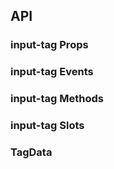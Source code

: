 ## API

### input-tag Props

<field-table :data="inputTagProps"/>

### input-tag Events

<field-table :data="inputTagEvents" type="emits" />

### input-tag Methods

<field-table :data="inputTagMethods" type="expose" />

### input-tag Slots

<field-table :data="inputTagSlots"  type="slots"/>

### TagData

<field-table :data="tagDataProps"/>

<script setup>
import { ref } from 'vue';

const inputTagProps = ref([
  {
    name: 'model-value (v-model)',
    desc: '绑定值',
    type: '(string | number | TagData)[]',
    value: '-',
  },
  {
    name: 'default-value',
    desc: '默认值（非受控状态）',
    type: '(string | number | TagData)[]',
    value: '[]',
  },
  {
    name: 'input-value (v-model)',
    desc: '输入框的值',
    type: 'string',
    value: '-',
  },
  {
    name: 'default-input-value',
    desc: '输入框的默认值（非受控状态）',
    type: 'string',
    value: "''",
  },
  {
    name: 'placeholder',
    desc: '占位符',
    type: 'string',
    value: '-',
  },
  {
    name: 'disabled',
    desc: '是否禁用',
    type: 'boolean',
    value: '`false`',
  },
  {
    name: 'error',
    desc: '是否为错误状态',
    type: 'boolean',
    value: '`false`',
  },
  {
    name: 'readonly',
    desc: '是否为只读模式',
    type: 'boolean',
    value: '`false`',
  },
  {
    name: 'allow-clear',
    desc: '是否允许清空',
    type: 'boolean',
    value: '`false`',
  },
  {
    name: 'size',
    desc: '输入框的大小',
    type: "'mini' | 'small' | 'medium' | 'large'",
    value: "'medium'",
  },
  {
    name: 'max-tag-count',
    desc: '最多展示的标签个数，0 表示不限制',
    type: 'number',
    value: '0',
  },
  {
    name: 'retain-input-value',
    desc: '是否保留输入框的内容',
    type: 'boolean | { create?: boolean; blur?: boolean }',
    value: '`false`',
  },
  {
    name: 'format-tag',
    desc: '格式化标签内容',
    type: '(data: TagData) => string',
    value: '-',
  },
  {
    name: 'unique-value',
    desc: '是否仅创建唯一的值',
    type: 'boolean',
    value: 'false',
  },
  {
    name: 'field-names',
    desc: '自定义 TagData 中的字段',
    type: 'InputTagFieldNames',
    value: '-',
  },
  {
    name: 'tag-nowrap',
    desc: '标签内容不换行',
    type: 'boolean',
    value: 'false',
  },
]);

const inputTagEvents = ref([
  {
    name: 'change',
    desc: '值发生改变时触发',
    type: '(value: (string | number | TagData)[], ev: Event) => void',
  },
  {
    name: 'input-value-change',
    desc: '输入值发生改变时触发',
    type: '(inputValue: string, ev: Event) => void',
  },
  {
    name: 'press-enter',
    desc: '按下回车键时触发',
    type: '(inputValue: string, ev: KeyboardEvent) => void',
  },
  {
    name: 'remove',
    desc: '点击标签的删除按钮时触发',
    type: '(removed: string | number, ev: Event) => void',
  },
  {
    name: 'clear',
    desc: '点击清除按钮时触发',
    type: '(ev: MouseEvent) => void',
  },
  {
    name: 'focus',
    desc: '输入框获取焦点时触发',
    type: '(ev: FocusEvent) => void',
  },
  {
    name: 'blur',
    desc: '输入框失去焦点时触发',
    type: '(ev: FocusEvent) => void',
  },
]);

const inputTagMethods = ref([
  {
    name: 'focus',
    desc: '使输入框获取焦点',
    type: '() => void',
  },
  {
    name: 'blur',
    desc: '使输入框失去焦点',
    type: '() => void',
  },
]);

const inputTagSlots = ref([
  {
    name: 'tag',
    desc: '输入框标签的显示内容 (data: TagData)',
  },
  {
    name: 'prefix',
    desc: '前缀元素',
  },
  {
    name: 'suffix',
    desc: '后缀元素',
  },
]);

const tagDataProps = ref([
  {
    name: 'value',
    desc: '标签值',
    type: 'string | number',
    value: '-',
  },
  {
    name: 'label',
    desc: '标签内容',
    type: 'string',
    value: '-',
  },
  {
    name: 'closable',
    desc: '是否可关闭',
    type: 'boolean',
    value: 'false',
  },
  {
    name: 'tagProps',
    desc: '标签属性',
    type: 'TagProps',
    value: '-',
  },
]);
</script>
